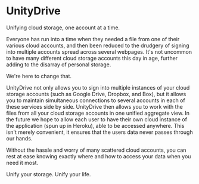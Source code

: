 UnityDrive
========
Unifying cloud storage, one account at a time.

Everyone has run into a time when they needed a file from one of their various cloud accounts, and then
been reduced to the drudgery of signing into multiple accounts spread across several webpages.  It's not uncommon
to have many different cloud storage accounts this day in age, further adding to the disarray of personal storage.

We're here to change that.

UnityDrive not only allows you to sign into multiple instances of your
cloud storage accounts (such as Google Drive, Dropbox, and Box), but it allows you
to maintain simultaneous connections to several accounts in each of these services side by side.
UnityDrive then allows you to work with the files from all your cloud storage accounts in one unified aggregate view.
In the future we hope to allow each user to have their own cloud instance of the application (spun up in Heroku),
able to be accessed anywhere.  This isn't merely convenient, it ensures that the users data never passes through our
hands.

Without the hassle and worry of many scattered cloud accounts, you can rest at ease knowing exactly where and how
to access your data when you need it most.

Unify your storage.  Unify your life.